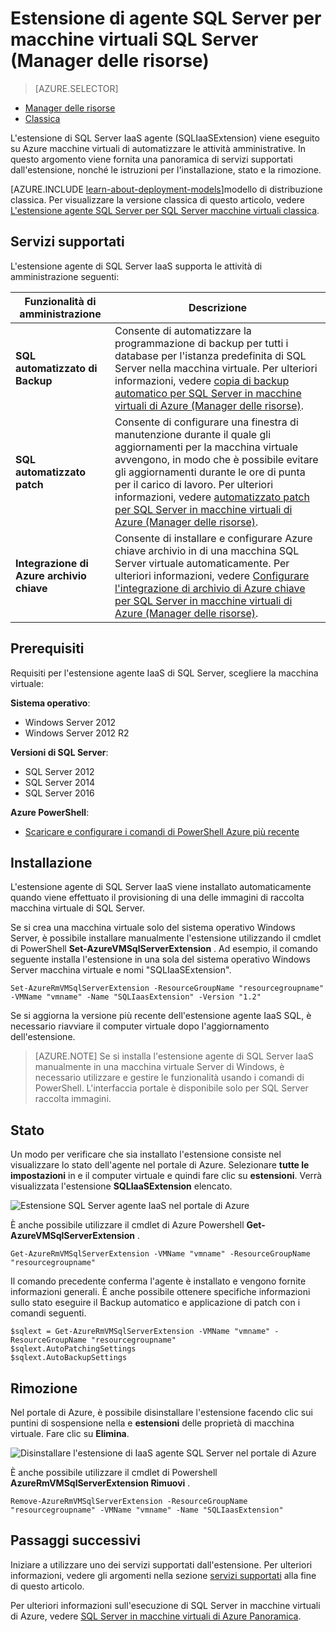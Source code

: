 <properties
    pageTitle="Estensione di agente SQL Server per macchine virtuali SQL Server (Manager delle risorse) | Microsoft Azure"
    description="In questo argomento viene descritto come gestire l'estensione di agente SQL Server, che consente di automatizzare le attività amministrative specifiche di SQL Server. Sono incluse Backup automatico, automatico patch e l'integrazione di archivio di Azure chiave. Questo argomento viene utilizzata la modalità di distribuzione di Manager delle risorse."
    services="virtual-machines-windows"
    documentationCenter=""
    authors="rothja"
    manager="jhubbard"
    editor=""
    tags="azure-resource-manager"/>

<tags
    ms.service="virtual-machines-windows"
    ms.devlang="na"
    ms.topic="article"
    ms.tgt_pltfrm="vm-windows-sql-server"
    ms.workload="infrastructure-services"
    ms.date="10/27/2016"
    ms.author="jroth"/>

# <a name="sql-server-agent-extension-for-sql-server-vms-resource-manager"></a>Estensione di agente SQL Server per macchine virtuali SQL Server (Manager delle risorse)

> [AZURE.SELECTOR]
- [Manager delle risorse](virtual-machines-windows-sql-server-agent-extension.md)
- [Classica](virtual-machines-windows-classic-sql-server-agent-extension.md)

L'estensione di SQL Server IaaS agente (SQLIaaSExtension) viene eseguito su Azure macchine virtuali di automatizzare le attività amministrative. In questo argomento viene fornita una panoramica di servizi supportati dall'estensione, nonché le istruzioni per l'installazione, stato e la rimozione.

[AZURE.INCLUDE [learn-about-deployment-models](../../includes/learn-about-deployment-models-rm-include.md)]modello di distribuzione classica. Per visualizzare la versione classica di questo articolo, vedere [L'estensione agente SQL Server per SQL Server macchine virtuali classica](virtual-machines-windows-classic-sql-server-agent-extension.md).

## <a name="supported-services"></a>Servizi supportati

L'estensione agente di SQL Server IaaS supporta le attività di amministrazione seguenti:

| Funzionalità di amministrazione | Descrizione |
|---------------------|-------------------------------|
| **SQL automatizzato di Backup** | Consente di automatizzare la programmazione di backup per tutti i database per l'istanza predefinita di SQL Server nella macchina virtuale. Per ulteriori informazioni, vedere [copia di backup automatico per SQL Server in macchine virtuali di Azure (Manager delle risorse)](virtual-machines-windows-sql-automated-backup.md).|
| **SQL automatizzato patch** | Consente di configurare una finestra di manutenzione durante il quale gli aggiornamenti per la macchina virtuale avvengono, in modo che è possibile evitare gli aggiornamenti durante le ore di punta per il carico di lavoro. Per ulteriori informazioni, vedere [automatizzato patch per SQL Server in macchine virtuali di Azure (Manager delle risorse)](virtual-machines-windows-sql-automated-patching.md).|
| **Integrazione di Azure archivio chiave** | Consente di installare e configurare Azure chiave archivio in di una macchina SQL Server virtuale automaticamente. Per ulteriori informazioni, vedere [Configurare l'integrazione di archivio di Azure chiave per SQL Server in macchine virtuali di Azure (Manager delle risorse)](virtual-machines-windows-ps-sql-keyvault.md).|

## <a name="prerequisites"></a>Prerequisiti

Requisiti per l'estensione agente IaaS di SQL Server, scegliere la macchina virtuale:

**Sistema operativo**:

- Windows Server 2012
- Windows Server 2012 R2

**Versioni di SQL Server**:

- SQL Server 2012
- SQL Server 2014
- SQL Server 2016

**Azure PowerShell**:

- [Scaricare e configurare i comandi di PowerShell Azure più recente](../powershell-install-configure.md)

## <a name="installation"></a>Installazione

L'estensione agente di SQL Server IaaS viene installato automaticamente quando viene effettuato il provisioning di una delle immagini di raccolta macchina virtuale di SQL Server.

Se si crea una macchina virtuale solo del sistema operativo Windows Server, è possibile installare manualmente l'estensione utilizzando il cmdlet di PowerShell **Set-AzureVMSqlServerExtension** . Ad esempio, il comando seguente installa l'estensione in una sola del sistema operativo Windows Server macchina virtuale e nomi "SQLIaaSExtension".

    Set-AzureRmVMSqlServerExtension -ResourceGroupName "resourcegroupname" -VMName "vmname" -Name "SQLIaasExtension" -Version "1.2"

Se si aggiorna la versione più recente dell'estensione agente IaaS SQL, è necessario riavviare il computer virtuale dopo l'aggiornamento dell'estensione.

>[AZURE.NOTE] Se si installa l'estensione agente di SQL Server IaaS manualmente in una macchina virtuale Server di Windows, è necessario utilizzare e gestire le funzionalità usando i comandi di PowerShell. L'interfaccia portale è disponibile solo per SQL Server raccolta immagini.

## <a name="status"></a>Stato

Un modo per verificare che sia installato l'estensione consiste nel visualizzare lo stato dell'agente nel portale di Azure. Selezionare **tutte le impostazioni** in e il computer virtuale e quindi fare clic su **estensioni**. Verrà visualizzata l'estensione **SQLIaaSExtension** elencato.

![Estensione SQL Server agente IaaS nel portale di Azure](./media/virtual-machines-windows-sql-server-agent-extension/azure-rm-sql-server-iaas-agent-portal.png)

È anche possibile utilizzare il cmdlet di Azure Powershell **Get-AzureVMSqlServerExtension** .

    Get-AzureRmVMSqlServerExtension -VMName "vmname" -ResourceGroupName "resourcegroupname"

Il comando precedente conferma l'agente è installato e vengono fornite informazioni generali. È anche possibile ottenere specifiche informazioni sullo stato eseguire il Backup automatico e applicazione di patch con i comandi seguenti.

    $sqlext = Get-AzureRmVMSqlServerExtension -VMName "vmname" -ResourceGroupName "resourcegroupname"
    $sqlext.AutoPatchingSettings
    $sqlext.AutoBackupSettings

## <a name="removal"></a>Rimozione   

Nel portale di Azure, è possibile disinstallare l'estensione facendo clic sui puntini di sospensione nella e **estensioni** delle proprietà di macchina virtuale. Fare clic su **Elimina**.

![Disinstallare l'estensione di IaaS agente SQL Server nel portale di Azure](./media/virtual-machines-windows-sql-server-agent-extension/azure-rm-sql-server-iaas-agent-uninstall.png)

È anche possibile utilizzare il cmdlet di Powershell **AzureRmVMSqlServerExtension Rimuovi** .

    Remove-AzureRmVMSqlServerExtension -ResourceGroupName "resourcegroupname" -VMName "vmname" -Name "SQLIaasExtension"

## <a name="next-steps"></a>Passaggi successivi

Iniziare a utilizzare uno dei servizi supportati dall'estensione. Per ulteriori informazioni, vedere gli argomenti nella sezione [servizi supportati](#supported-services) alla fine di questo articolo.

Per ulteriori informazioni sull'esecuzione di SQL Server in macchine virtuali di Azure, vedere [SQL Server in macchine virtuali di Azure Panoramica](virtual-machines-windows-sql-server-iaas-overview.md).
